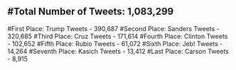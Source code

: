 #Total Number of Tweets: 1,083,299 
---
#First Place: Trump Tweets - 390,687
#Second Place: Sanders Tweets - 320,685
#Third Place: Cruz Tweets - 171,614
#Fourth Place: Clinton Tweets - 102,652
#Fifth Place: Rubio Tweets - 61,072
#Sixth Place: Jeb! Tweets - 14,264
#Seventh Place: Kasich Tweets - 13,412
#Last Place: Carson Tweets - 8,915

